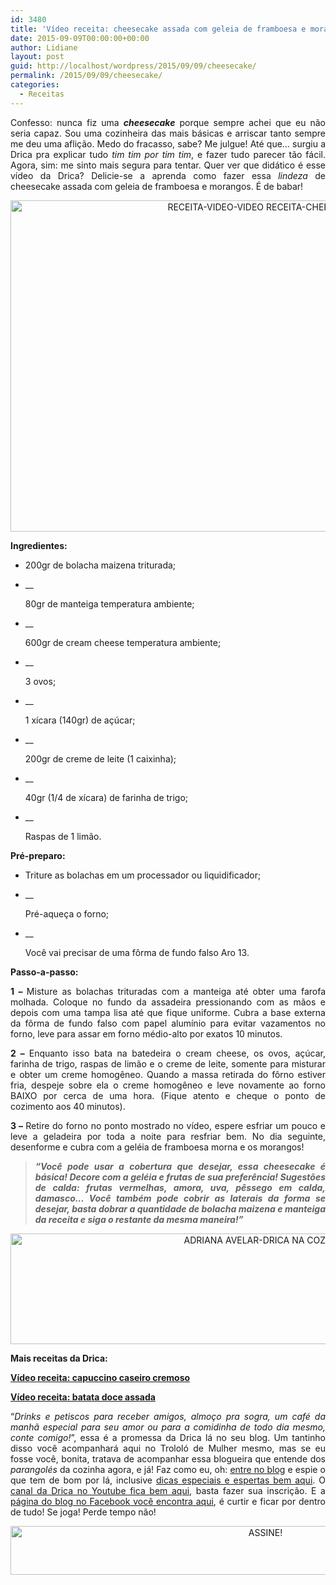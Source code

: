 ```yaml
---
id: 3480
title: 'Vídeo receita: cheesecake assada com geleia de framboesa e morangos'
date: 2015-09-09T00:00:00+00:00
author: Lidiane
layout: post
guid: http://localhost/wordpress/2015/09/09/cheesecake/
permalink: /2015/09/09/cheesecake/
categories:
  - Receitas
---
```

<p align="justify">
  Confesso: nunca fiz uma <strong><em>cheesecake</em></strong> porque sempre achei que eu não seria capaz. Sou uma cozinheira das mais básicas e arriscar tanto sempre me deu uma aflição. Medo do fracasso, sabe? Me julgue! Até que… surgiu a Drica pra explicar tudo <em>tim tim por tim tim</em>, e fazer tudo parecer tão fácil. Agora, sim: me sinto mais segura para tentar. Quer ver que didático é esse vídeo da Drica? Delicie-se a aprenda como fazer essa <em>lindeza</em> de cheesecake assada com geleia de framboesa e morangos. É de babar!
</p>

<p align="center">
  <a href="http://www.trololodemulher.com.br/blog/wp-content/uploads/2015/09/RECEITA-VIDEO-VIDEO-RECEITA-CHEESECAKE.jpg"><img class="alignnone size-full wp-image-11419" src="http://www.trololodemulher.com.br/blog/wp-content/uploads/2015/09/RECEITA-VIDEO-VIDEO-RECEITA-CHEESECAKE.jpg" alt="RECEITA-VIDEO-VIDEO RECEITA-CHEESECAKE" width="800" height="530" /></a>
</p>

<p align="justify">
  <strong>Ingredientes:</strong>
</p>

  * <p align="justify">
      200gr de bolacha maizena triturada;
    </p>

  * __ <p align="justify">
      80gr de manteiga temperatura ambiente;
    </p>

  * __ <p align="justify">
      600gr de cream cheese temperatura ambiente;
    </p>

  * __ <p align="justify">
      3 ovos;
    </p>

  * __ <p align="justify">
      1 xícara (140gr) de açúcar;
    </p>

  * __ <p align="justify">
      200gr de creme de leite (1 caixinha);
    </p>

  * __ <p align="justify">
      40gr (1/4 de xícara) de farinha de trigo;
    </p>

  * __ <p align="justify">
      Raspas de 1 limão.
    </p>

<p align="justify">
  <strong>Pré-preparo:</strong>
</p>

  * <p align="justify">
      Triture as bolachas em um processador ou liquidificador;
    </p>

  * __ <p align="justify">
      Pré-aqueça o forno;
    </p>

  * __ <p align="justify">
      Você vai precisar de uma fôrma de fundo falso Aro 13.
    </p>

<p align="justify">
  <strong>Passo-a-passo:</strong>
</p>

<p align="justify">
  <strong>1 – </strong>Misture as bolachas trituradas com a manteiga até obter uma farofa molhada. Coloque no fundo da assadeira pressionando com as mãos e depois com uma tampa lisa até que fique uniforme. Cubra a base externa da fôrma de fundo falso com papel alumínio para evitar vazamentos no forno, leve para assar em forno médio-alto por exatos 10 minutos.
</p>

<p align="justify">
  <strong>2 – </strong>Enquanto isso bata na batedeira o cream cheese, os ovos, açúcar, farinha de trigo, raspas de limão e o creme de leite, somente para misturar e obter um creme homogêneo. Quando a massa retirada do fôrno estiver fria, despeje sobre ela o creme homogêneo e leve novamente ao forno BAIXO por cerca de uma hora. (Fique atento e cheque o ponto de cozimento aos 40 minutos).
</p>

<p align="justify">
  <strong>3 – </strong>Retire do forno no ponto mostrado no vídeo, espere esfriar um pouco e leve a geladeira por toda a noite para resfriar bem. No dia seguinte, desenforme e cubra com a geléia de framboesa morna e os morangos!
</p>

> <p align="justify">
>   <strong><em>“Você pode usar a cobertura que desejar, essa cheesecake é básica! Decore com a geléia e frutas de sua preferência! Sugestões de calda: frutas vermelhas, amora, uva, pêssego em calda, damasco… Você também pode cobrir as laterais da forma se desejar, basta dobrar a quantidade de bolacha maizena e manteiga da receita e siga o restante da mesma maneira!”</em></strong>
> </p>

<p align="center">
</p>

<p align="center">
  <a href="http://www.trololodemulher.com.br/blog/wp-content/uploads/2015/08/ADRIANA-AVELAR-DRICA-NA-COZINHA.jpg"><img class="alignnone size-full wp-image-11291" src="http://www.trololodemulher.com.br/blog/wp-content/uploads/2015/08/ADRIANA-AVELAR-DRICA-NA-COZINHA.jpg" alt="ADRIANA AVELAR-DRICA NA COZINHA" width="800" height="177" /></a>
</p>

<p align="justify">
  <strong>Mais receitas da Drica:</strong>
</p>

<p align="justify">
  <a href="http://www.trololodemulher.com.br/2015/08/26/capuccino-caseiro-cremoso/" target="_blank"><strong>Vídeo receita: capuccino caseiro cremoso</strong></a>
</p>

<p align="justify">
  <a href="http://www.trololodemulher.com.br/2015/08/12/video-receita-batata-doce-assada/" target="_blank"><strong>Vídeo receita: batata doce assada</strong></a>
</p>

<p align="justify">
  “<em>Drinks e petiscos para receber amigos, almoço pra sogra, um café da manhã especial para seu amor ou para a comidinha de todo dia mesmo, conte comigo!</em>”, essa é a promessa da Drica lá no seu blog. Um tantinho disso você acompanhará aqui no Trololó de Mulher mesmo, mas se eu fosse você, bonita, tratava de acompanhar essa blogueira que entende dos <em>parangolés</em> da cozinha agora, e já! Faz como eu, oh: <a href="http://www.dricanacozinha.com.br/" target="_blank">entre no blog</a> e espie o que tem de bom por lá, inclusive <a href="http://www.dricanacozinha.com.br/dicas/" target="_blank">dicas especiais e espertas bem aqui</a>. O <a href="https://www.youtube.com/channel/UC1mIECRirlkQIq0aqAsOk_A" target="_blank">canal da Drica no Youtube fica bem aqui</a>, basta fazer sua inscrição. E a <a href="https://www.facebook.com/dricanacozinha/timeline" target="_blank">página do blog no Facebook você encontra aqui</a>, é curtir e ficar por dentro de tudo! Se joga! Perde tempo não!
</p>

<p align="center">
  <a href="http://feedburner.google.com/fb/a/mailverify?uri=blogBichaFemea&loc=en_US" target="_blank"><img class="alignnone size-full wp-image-10439" src="http://www.trololodemulher.com.br/blog/wp-content/uploads/2014/09/ASSINE.png" alt="ASSINE!" width="800" height="78" /></a>
</p>

<p align="justify">